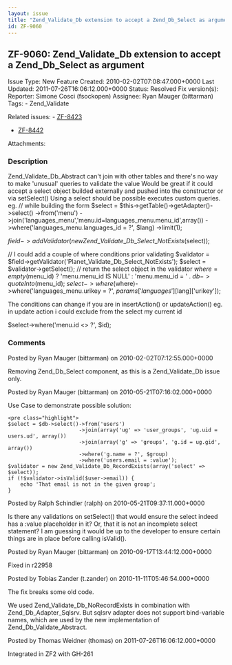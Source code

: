```yaml
---
layout: issue
title: "Zend_Validate_Db extension to accept a Zend_Db_Select as argument"
id: ZF-9060
---
```


ZF-9060: Zend\_Validate\_Db extension to accept a Zend\_Db\_Select as argument
------------------------------------------------------------------------------

 Issue Type: New Feature Created: 2010-02-02T07:08:47.000+0000 Last Updated: 2011-07-26T16:06:12.000+0000 Status: Resolved Fix version(s): 
 Reporter:  Simone Cosci (fsockopen)  Assignee:  Ryan Mauger (bittarman)  Tags: - Zend\_Validate
 
 Related issues: - [ZF-8423](/issues/browse/ZF-8423)
- [ZF-8442](/issues/browse/ZF-8442)
 
 Attachments: 
### Description

Zend\_Validate\_Db\_Abstract can't join with other tables and there's no way to make 'unusual' queries to validate the value Would be great if it could accept a select object builded externally and pushed into the constructor or via setSelect() Using a select should be possible executes custom queries. eg. // while building the form $select = $this->getTable()->getAdapter()->select() ->from('menu') ->join('languages\_menu','menu.id=languages\_menu.menu\_id',array()) ->where('languages\_menu.languages\_id = ?', $lang) ->limit(1);

$field->addValidator(new Zend\_Validate\_Db\_Select\_NotExists($select));

// I could add a couple of where conditions prior validating $validator = $field->getValidator('Planet\_Validate\_Db\_Select\_NotExists'); $select = $validator->getSelect(); // return the select object in the validator $where = empty($menu\_id) ? 'menu.menu\_id IS NULL' : 'menu.menu\_id = ' . $db->quoteInto($menu\_id); $select->where($where)->where('languages\_menu.urikey = ?', $params['languages'][$lang]['urikey']);

The conditions can change if you are in insertAction() or updateAction() eg. in update action i could exclude from the select my current id

$select->where('menu.id <> ?', $id);

 

 

### Comments

Posted by Ryan Mauger (bittarman) on 2010-02-02T07:12:55.000+0000

Removing Zend\_Db\_Select component, as this is a Zend\_Validate\_Db issue only.

 

 

Posted by Ryan Mauger (bittarman) on 2010-05-21T07:16:02.000+0000

Use Case to demonstrate possible solution:

 
    <pre class="highlight">
    $select = $db->select()->from('users')
                           ->join(array('ug' => 'user_groups', 'ug.uid = users.ud', array())
                           ->join(array('g' => 'groups', 'g.id = ug.gid', array())
                           ->where('g.name = ?', $group)
                           ->where('users.email = :value');
    $validator = new Zend_Validate_Db_RecordExists(array('select' => $select));
    if (!$validator->isValid($user->email)) {
        echo 'That email is not in the given group';
    }


 

 

Posted by Ralph Schindler (ralph) on 2010-05-21T09:37:11.000+0000

Is there any validations on setSelect() that would ensure the select indeed has a :value placeholder in it? Or, that it is not an incomplete select statement? I am guessing it would be up to the developer to ensure certain things are in place before calling isValid().

 

 

Posted by Ryan Mauger (bittarman) on 2010-09-17T13:44:12.000+0000

Fixed in r22958

 

 

Posted by Tobias Zander (t.zander) on 2010-11-11T05:46:54.000+0000

The fix breaks some old code.

We used Zend\_Validate\_Db\_NoRecordExists in combination with Zend\_Db\_Adapter\_Sqlsrv. But sqlsrv adapter does not support bind-variable names, which are used by the new implementation of Zend\_Db\_Validate\_Abstract.

 

 

Posted by Thomas Weidner (thomas) on 2011-07-26T16:06:12.000+0000

Integrated in ZF2 with GH-261

 

 